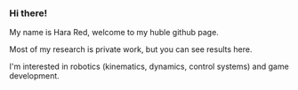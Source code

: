 ### Hi there!
My name is Hara Red, welcome to my huble github page.

Most of my research is private work, but you can see results here.

I'm interested in robotics (kinematics, dynamics, control systems) and game development.
